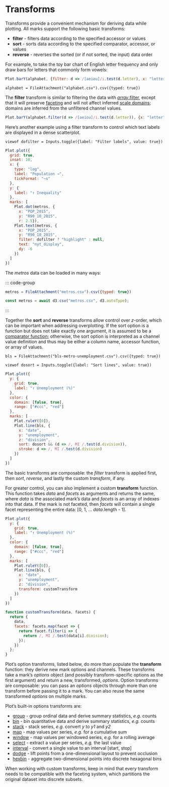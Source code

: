 <script setup>

import * as Plot from "@observablehq/plot";
import * as d3 from "d3";
import Render from "../components/Render.js";

const sales = [
  {units: 10, fruit: "peach"},
  {units: 20, fruit: "pear"},
  {units: 40, fruit: "plum"},
  {units: 30, fruit: "plum"}
];

</script>

# Transforms

Transforms provide a convenient mechanism for deriving data while plotting. All marks support the following basic transforms:

* **filter** - filters data according to the specified accessor or values
* **sort** - sorts data according to the specified comparator, accessor, or values
* **reverse** - reverses the sorted (or if not sorted, the input) data order

For example, to take the toy bar chart of English letter frequency and only draw bars for letters that commonly form vowels:

```js
Plot.barY(alphabet, {filter: d => /[aeiou]/i.test(d.letter), x: "letter", y: "frequency"}).plot()
```

```js-observable
alphabet = FileAttachment("alphabet.csv").csv({typed: true})
```

The **filter** transform is similar to filtering the data with [*array*.filter](https://developer.mozilla.org/en-US/docs/Web/JavaScript/Reference/Global_Objects/Array/filter), except that it will preserve [faceting](/facets) and will not affect inferred [scale domains](/scales); domains are inferred from the unfiltered channel values.

```js
Plot.barY(alphabet.filter(d => /[aeiou]/i.test(d.letter)), {x: "letter", y: "frequency"}).plot()
```

Here’s another example using a filter transform to control which text labels are displayed in a dense scatterplot.

```js-todo
viewof dofilter = Inputs.toggle({label: "Filter labels", value: true})
```

```js
Plot.plot({
  grid: true,
  inset: 10,
  x: {
    type: "log",
    label: "Population →",
    tickFormat: "~s"
  },
  y: {
    label: "↑ Inequality"
  },
  marks: [
    Plot.dot(metros, {
      x: "POP_2015",
      y: "R90_10_2015",
      r: 2.5}),
    Plot.text(metros, {
      x: "POP_2015",
      y: "R90_10_2015",
      filter: dofilter ? "highlight" : null,
      text: "nyt_display",
      dy: -6
    })
  ]
})
```

The *metros* data can be loaded in many ways:

::: code-group
```js [Using Observable’s file attachments]
metros = FileAttachment("metros.csv").csv({typed: true})
```
```js [Using d3-dsv]
const metros = await d3.csv("metros.csv", d3.autoType);
```
:::


Together the **sort** and **reverse** transforms allow control over *z*-order, which can be important when addressing overplotting. If the sort option is a function but does not take exactly one argument, it is assumed to be a [comparator function](https://developer.mozilla.org/en-US/docs/Web/JavaScript/Reference/Global_Objects/Array/sort#description); otherwise, the sort option is interpreted as a channel value definition and thus may be either a column name, accessor function, or array of values.

```js-observable
bls = FileAttachment("bls-metro-unemployment.csv").csv({typed: true})
```

```js-todo
viewof dosort = Inputs.toggle({label: "Sort lines", value: true})
```

```js
Plot.plot({
  y: {
    grid: true,
    label: "↑ Unemployment (%)"
  },
  color: {
    domain: [false, true],
    range: ["#ccc", "red"]
  },
  marks: [
    Plot.ruleY([0]),
    Plot.line(bls, {
      x: "date",
      y: "unemployment",
      z: "division",
      sort: dosort && (d => /, MI /.test(d.division)),
      stroke: d => /, MI /.test(d.division)
    })
  ]
})
```

The basic transforms are composable: the *filter* transform is applied first, then *sort*, *reverse*, and lastly the custom *transform*, if any.

For greater control, you can also implement a custom **transform** function. This function takes *data* and *facets* as arguments and returns the same, where *data* is the associated mark’s data and *facets* is an array of indexes into that data. If the mark is not faceted, then *facets* will contain a single facet representing the entire data: [0, 1, … *data*.length - 1].

```js
Plot.plot({
  y: {
    grid: true,
    label: "↑ Unemployment (%)"
  },
  color: {
    domain: [false, true],
    range: ["#ccc", "red"]
  },
  marks: [
    Plot.ruleY([0]),
    Plot.line(bls, {
      x: "date",
      y: "unemployment",
      z: "division",
      transform: customTransform
    })
  ]
})
```

```js
function customTransform(data, facets) {
  return {
    data,
    facets: facets.map(facet => {
      return facet.filter(i => {
        return /, MI /.test(data[i].division);
      });
    })
  };
}
```

Plot’s option transforms, listed below, do more than populate the **transform** function: they derive new mark options and channels. These transforms take a mark’s *options* object (and possibly transform-specific options as the first argument) and return a new, transformed, *options*. Option transforms are composable: you can pass an *options* objects through more than one transform before passing it to a mark. You can also reuse the same transformed *options* on multiple marks.

Plot’s built-in options transforms are:

* [group](/@observablehq/plot-group?collection=@observablehq/plot) - group ordinal data and derive summary statistics, *e.g.* counts
* [bin](/@observablehq/plot-bin?collection=@observablehq/plot) - bin quantitative data and derive summary statistics, *e.g.* counts
* [stack](/@observablehq/plot-stack?collection=@observablehq/plot) - stack series, *e.g.* convert *y* to *y1* and *y2*
* [map](/@observablehq/plot-map?collection=@observablehq/plot) - map values per series, *e.g.* for a cumulative sum
* [window](/@observablehq/plot-window?collection=@observablehq/plot) - map values per windowed series, *e.g.* for a rolling average
* [select](/@observablehq/plot-select?collection=@observablehq/plot) - extract a value per series, *e.g.* the last value
* [interval](/@observablehq/plot-interval?collection=@observablehq/plot) - convert a single value to an interval [start, stop]
* [dodge](/@observablehq/plot-dodge?collection=@observablehq/plot) - lift points from a one-dimensional layout to prevent occlusion
* [hexbin](/@observablehq/plot-hexbin?collection=@observablehq/plot) - aggregate two-dimensional points into discrete hexagonal bins

When working with custom transforms, keep in mind that every transform needs to be compatible with the faceting system, which partitions the original dataset into discrete subsets.